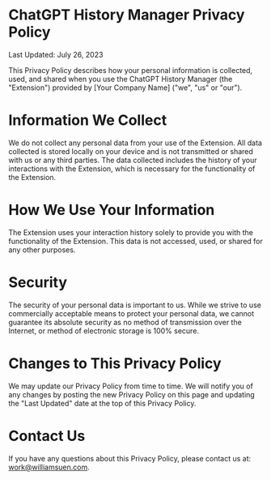 # ChatGPT History Manager Privacy Policy

Last Updated: July 26, 2023

This Privacy Policy describes how your personal information is collected, used, and shared when you use the ChatGPT History Manager (the "Extension") provided by [Your Company Name] ("we", "us" or "our").

# Information We Collect

We do not collect any personal data from your use of the Extension. All data collected is stored locally on your device and is not transmitted or shared with us or any third parties. The data collected includes the history of your interactions with the Extension, which is necessary for the functionality of the Extension.

# How We Use Your Information

The Extension uses your interaction history solely to provide you with the functionality of the Extension. This data is not accessed, used, or shared for any other purposes.

# Security

The security of your personal data is important to us. While we strive to use commercially acceptable means to protect your personal data, we cannot guarantee its absolute security as no method of transmission over the Internet, or method of electronic storage is 100% secure.

# Changes to This Privacy Policy

We may update our Privacy Policy from time to time. We will notify you of any changes by posting the new Privacy Policy on this page and updating the "Last Updated" date at the top of this Privacy Policy.

# Contact Us

If you have any questions about this Privacy Policy, please contact us at: work@williamsuen.com.
